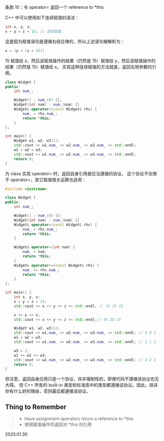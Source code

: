 条款 10：令 operator= 返回一个 reference to \*this

C++ 中可以使用如下连续赋值的语法：
~~~cpp
int x, y, z;
x = y = z = 15; // 连续赋值
~~~
这是因为赋值语句是遵循右结合律的，所以上述语句被解析为：
~~~cpp
x = (y = (z = 15))
~~~
15 赋值给 z，然后该赋值操作的结果（仍然是 15）赋值给 y，然后该赋值操作的结果（仍然是 15）赋值给 x。
实现这种连续赋值的方法就是，返回左侧参数的引用。

~~~cpp
class Widget {
public:
    int num_;

    Widget() : num_(0) {};
    Widget(int num) : num_(num) {}
	Widget& operator=(const Widget& rhs) {
        num_ = rhs.num_;
		return *this;
	}
};

int main() {
    Widget w1, w2, w3(1);
    std::cout << w1.num_ << w2.num_ << w3.num_ << std::endl;
    w1 = w2 = w3;
    std::cout << w1.num_ << w2.num_ << w3.num_ << std::endl;
    return 0;
}
~~~
为 class 实现 operator= 时，返回自身引用是应当遵循的协议。
这个协议不仅限于 operator=，其它赋值相关运算也适用：
~~~cpp
#include <iostream>

class Widget {
public:
    int num_;

    Widget() : num_(0) {};
    Widget(int num) : num_(num) {}
	Widget& operator=(const Widget& rhs) {
        num_ = rhs.num_;
		return *this;
	}

	Widget& operator=(int num) {
        num_ = num;
		return *this;
	}
	Widget& operator+=(const Widget& rhs) {
        num_ += rhs.num_;
		return *this;
	}
};

int main() {
    int x, y, z;
    x = y = z = 15;
    std::cout << x << y << z << std::endl; // 15 15 15

    x += y += z;
    std::cout << x << y << z << std::endl;// 45 30 15

    Widget w1, w2, w3(1);
    std::cout << w1.num_ << w2.num_ << w3.num_ << std::endl; // 0 0 1
    w1 = w2 = w3;
    std::cout << w1.num_ << w2.num_ << w3.num_ << std::endl; // 1 1 1

    w3 = 2;
    w1 += w2 += w3;
    std::cout << w1.num_ << w2.num_ << w3.num_ << std::endl; // 4 3 2
    return 0;
}
~~~
但注意，返回自身应用只是一个协议，并非强制性的，即便代码不遵循该协议也无大碍。
但 C++ 所有的 built-in 类型和标准库中的类型都遵循该协议。因此，除非你有什么好的理由，否则最后都遵循该协议。
## Thing to Remember
>- Have assignment operators return a reference to \*this
>- 使得赋值操作符返回对 \*this 的引用

2025.01.30